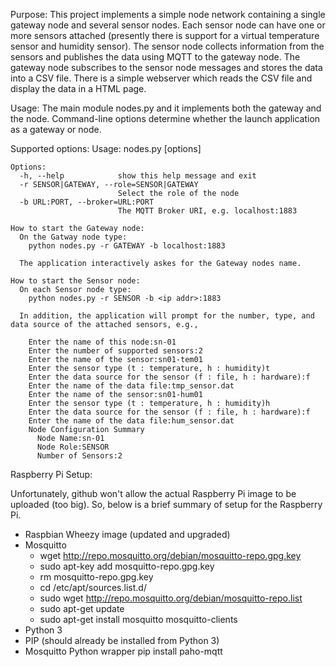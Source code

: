 Purpose: This project implements a simple node network containing a single gateway node and several sensor nodes.  Each sensor node can have one or more sensors attached (presently there is support for a virtual temperature sensor and humidity sensor).  The sensor node collects information from the sensors and publishes the data using MQTT to the gateway node.  The gateway node subscribes to the sensor node messages and stores the data into a CSV file.  There is a simple webserver which reads the CSV file and display the data in a HTML page.

Usage:
The main module nodes.py and it implements both the gateway and the node.  Command-line options determine whether the launch application as a gateway or node.

  Supported options:
    Usage: nodes.py [options]
    
    Options:
      -h, --help            show this help message and exit
      -r SENSOR|GATEWAY, --role=SENSOR|GATEWAY
                            Select the role of the node
      -b URL:PORT, --broker=URL:PORT
                            The MQTT Broker URI, e.g. localhost:1883

    How to start the Gateway node:
      On the Gatway node type:
        python nodes.py -r GATEWAY -b localhost:1883
        
      The application interactively askes for the Gateway nodes name.
        
    How to start the Sensor node:
      On each Sensor node type:
        python nodes.py -r SENSOR -b <ip addr>:1883
  
      In addition, the application will prompt for the number, type, and data source of the attached sensors, e.g.,
      
        Enter the name of this node:sn-01
        Enter the number of supported sensors:2
        Enter the name of the sensor:sn01-tem01
        Enter the sensor type (t : temperature, h : humidity)t
        Enter the data source for the sensor (f : file, h : hardware):f
        Enter the name of the data file:tmp_sensor.dat
        Enter the name of the sensor:sn01-hum01
        Enter the sensor type (t : temperature, h : humidity)h
        Enter the data source for the sensor (f : file, h : hardware):f
        Enter the name of the data file:hum_sensor.dat
        Node Configuration Summary
          Node Name:sn-01
          Node Role:SENSOR
          Number of Sensors:2

Raspberry Pi Setup:

Unfortunately, github won't allow the actual Raspberry Pi image to be uploaded (too big).  So, below is a brief summary of setup for the Raspberry Pi.
  
  * Raspbian Wheezy image (updated and upgraded)
  * Mosquitto
      * wget http://repo.mosquitto.org/debian/mosquitto-repo.gpg.key
      * sudo apt-key add mosquitto-repo.gpg.key
      * rm mosquitto-repo.gpg.key
      * cd /etc/apt/sources.list.d/
      * sudo wget http://repo.mosquitto.org/debian/mosquitto-repo.list
      * sudo apt-get update
      * sudo apt-get install mosquitto mosquitto-clients
  * Python 3
  * PIP (should already be installed from Python 3)
  * Mosquitto Python wrapper
      pip install paho-mqtt
